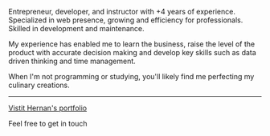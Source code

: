 
<span align="left">Entrepreneur, developer, and instructor with +4 years of experience. Specialized in web presence, growing and efficiency for professionals. Skilled in development and maintenance. </span>

<span align="left">My experience has enabled me to learn the business, raise the level of the product with accurate decision making and develop key skills such as data driven thinking and time management.</span>

<span align="left"> When I'm not programming or studying, you'll likely find me perfecting my culinary creations. </span>

<hr/>


<a href="https://hernancur.vercel.app" target="blank" >Vistit Hernan's portfolio</a> 

<span> Feel free to get in touch </span>





